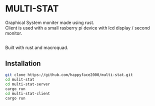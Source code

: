 <div align="center">

</div>

# MULTI-STAT

Graphical System moniter made using rust.<br />
Client is used with a small rasberry pi device with lcd display / second monitor.

##

Built with rust and macroquad.

## Installation
```bash
git clone https://github.com/happyface2000/multi-stat.git
cd mulit-stat
cd multi-stat-server
cargo run
cd multi-stat-client
cargo run
